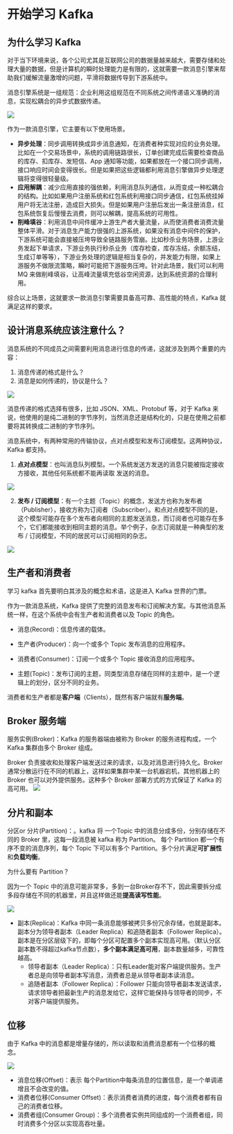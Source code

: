 # 开始学习 Kafka
为什么学习 Kafka
-----------


对于当下环境来说，各个公司尤其是互联网公司的数据量越来越大，需要存储和处理大量的数据，但是计算机的瞬时处理能力是有限的，这就需要一款消息引擎来帮助我们缓解流量激增的问题，平滑将数据传导到下游系统中。

消息引擎系统是一组规范：企业利用这组规范在不同系统之间传递语义准确的消息，实现松耦合的异步式数据传递。

![](_assets/13eba0c52dc5409cafbf8ba707370dcb~tplv-k3u1fbpfcp-jj-mark!3024!0!0!0!q75.awebp.webp)

作为一款消息引擎，它主要有以下使用场景。

*   **异步处理**：同步调用转换成异步消息通知，在消费者种实现对应的业务处理。比如在一个交易场景中，系统的调用链路很长，订单创建完成后需要检查商品的库存、扣库存、发短信、App 通知等功能，如果都放在一个接口同步调用，接口响应时间会变得很长。但是如果把这些逻辑都利用消息引擎做异步处理逻辑将变得很轻量级。
*   **应用解耦**：减少应用直接的强依赖，利用消息队列通信，从而变成一种松耦合的结构。比如如果用户注册系统和红包系统利用接口同步通信，红包系统挂掉用户将无法注册，造成巨大损失。但是如果用户注册后发出一条注册消息，红包系统恢复后慢慢去消费，则可以解耦，提高系统的可用性。
*   **削峰填谷**：利用消息中间件缓冲上游生产者大量流量，从而使消费者消费流量整体平滑。对于消息生产能力很强的上游系统，如果没有消息中间件的保护，下游系统可能会直接被压垮导致全链路服务雪崩。比如秒杀业务场景，上游业务发起下单请求，下游业务执行秒杀业务（库存检查，库存冻结，余额冻结，生成订单等等），下游业务处理的逻辑是相当复杂的，并发能力有限，如果上游服务不做限流策略，瞬时可能把下游服务压垮。针对此场景，我们可以利用 MQ 来做削峰填谷，让高峰流量填充低谷空闲资源，达到系统资源的合理利用。

综合以上场景，这就要求一款消息引擎需要具备高可靠、高性能的特点，Kafka 就满足这样的要求。

设计消息系统应该注意什么？
-------------

消息系统的不同成员之间需要利用消息进行信息的传递，这就涉及到两个重要的内容：

1.  消息传递的格式是什么？
2.  消息是如何传递的，协议是什么？

![](_assets/df4bff7b05034033b2a05b3c344c4c45~tplv-k3u1fbpfcp-jj-mark!3024!0!0!0!q75.awebp.webp)

消息传递的格式选择有很多，比如 JSON、XML、Protobuf 等，对于 Kafka 来说，他使用的是纯二进制的字节序列，当然消息还是结构化的，只是在使用之前都要将其转换成二进制的字节序列。

消息系统中，有两种常用的传输协议，点对点模型和发布订阅模型。这两种协议，Kafka 都支持。

1.  **点对点模型**：也叫消息队列模型。一个系统发送方发送的消息只能被指定接收方接收，其他任何系统都不能再读取 发送的消息。

![](_assets/e333056622584b87ae5481f8bc3f9000~tplv-k3u1fbpfcp-jj-mark!3024!0!0!0!q75.awebp.webp)

2.  **发布 / 订阅模型**：有一个主题（Topic）的概念，发送方也称为发布者（Publisher），接收方称为订阅者（Subscriber）。和点对点模型不同的是，这个模型可能存在多个发布者向相同的主题发送消息，而订阅者也可能存在多个，它们都能接收到相同主题的消息。举个例子，杂志订阅就是一种典型的发布 / 订阅模型，不同的居民可以订阅相同的杂志。

![](_assets/c130bf0d207b499ab390e5d70412e69a~tplv-k3u1fbpfcp-jj-mark!3024!0!0!0!q75.awebp.webp)

生产者和消费者
-------

学习 kafka 首先要明白其涉及的概念和术语，这是进入 Kafka 世界的门票。

作为一款消息系统，Kafka 提供了完整的消息发布和订阅解决方案。与其他消息系统一样，在这个系统中会有生产者和消费者以及 Topic 的角色。

*   消息(Record)：信息传递的载体。
    
*   生产者(Producer)：向一个或多个 Topic 发布消息的应用程序。
    
*   消费者(Consumer)：订阅一个或多个 Topic 接收消息的应用程序。
    
*   主题(Topic)：发布订阅的主题，同类型消息存储在同样的主题中，是一个逻辑上的划分，区分不同的业务。
    

消费者和生产者都是**客户端**（Clients），既然有客户端就有**服务端**。

Broker 服务端
----------

服务实例(Broker)：Kafka 的服务器端由被称为 Broker 的服务进程构成，一个 Kafka 集群由多个 Broker 组成。

Broker 负责接收和处理客户端发送过来的请求，以及对消息进行持久化。Broker 通常分散运行在不同的机器上，这样如果集群中某一台机器宕机，其他机器上的 Broker 也可以对外提供服务。这种多个 Broker 部署方式的方式保证了 Kafka 的高可用。 ![](_assets/50b77069b23e4fceb22bdf9f9f8c5ff0~tplv-k3u1fbpfcp-jj-mark!3024!0!0!0!q75.awebp.webp)

分片和副本
-----

分区or 分片(Partition)：。kafka 将 一个Topic 中的消息分成多份，分别存储在不同的 Broker 里，这每一段消息被 kafka 称为 Partition。 每个 Partition 都一个有序不变的消息序列，每个 Topic 下可以有多个 Partition。多个分片满足**可扩展性**和**负载均衡**。

为什么要有 Partition？

因为一个 Topic 中的消息可能非常多，多到一台Broker存不下，因此需要拆分成多段存储在不同的机器里，并且这样做还能**提高读写性能**。

![](_assets/89dd8cbd8d3c4dec8d3b91460ae16557~tplv-k3u1fbpfcp-jj-mark!3024!0!0!0!q75.awebp.webp)

*   副本(Replica)：Kafka 中同一条消息能够被拷贝多份冗余存储，也就是副本。副本分为领导者副本（Leader Replica）和追随者副本（Follower Replica）。副本是在分区层级下的，即每个分区可配置多个副本实现高可用。（默认分区副本数不得超过kafka节点数），**多个副本满足高可用**，副本数量越多，可靠性越高。
    *   领导者副本（Leader Replica）：只有Leader能对客户端提供服务。生产者总是向领导者副本写消息，消费者总是从领导者副本读消息。
    *   追随者副本（Follower Replica）：Follower 只能向领导者副本发送请求，请求领导者把最新生产的消息发给它，这样它能保持与领导者的同步，不对客户端提供服务。

位移
--

由于 Kafka 中的消息都是增量存储的，所以读取和消费消息都有一个位移的概念。

![](_assets/910bce2b3af34e3b892f4b1a1162d092~tplv-k3u1fbpfcp-jj-mark!3024!0!0!0!q75.awebp.webp)

*   消息位移(Offset)：表示 每个Partition中每条消息的位置信息，是一个单调递增且不会改变的值。
*   消费者位移(Consumer Offset)：表示消费者消费的进度，每个消费者都有自己的消费者位移。
*   消费者组(Consumer Group)：多个消费者实例共同组成的一个消费者组，同时消费多个分区以实现高吞吐量。
